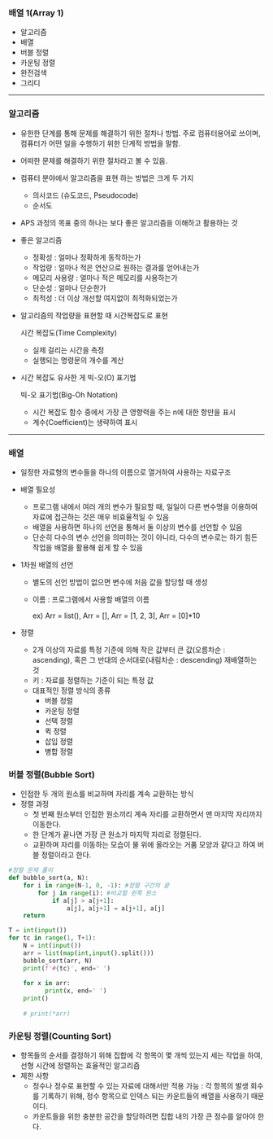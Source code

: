 ### 배열 1(Array 1)

- 알고리즘
- 배열
- 버블 정렬
- 카운팅 정렬
- 완전검색
- 그리디

----

### 알고리즘

- 유한한 단계를 통해 문제를 해결하기 위한 절차나 방법. 주로 컴퓨터용어로 쓰이며, 컴퓨터가 어떤 일을 수행하기 위한 단계적 방법을 말함.
- 어떠한 문제를 해결하기 위한 절차라고 볼 수 있음.



- 컴퓨터 분야에서 알고리즘을 표현 하는 방법은 크게 두 가지
  - 의사코드 (슈도코드, Pseudocode)
  - 순서도

- APS 과정의 목표 중의 하나는 보다 좋은 알고리즘을 이해하고 활용하는 것
- 좋은 알고리즘
  - 정확성 : 얼마나 정확하게 동작하는가
  - 작업량 : 얼마나 적은 연산으로 원하는 결과를 얻어내는가
  - 메모리 사용량 : 얼마나 적은 메모리를 사용하는가
  - 단순성 : 얼마나 단순한가
  - 최적성 : 더 이상 개선할 여지없이 최적화되었는가

- 알고리즘의 작업량을 표현할 때 시간복잡도로 표현

  시간 복잡도(Time Complexity)

  - 실제 걸리는 시간을 측정
  - 실행되는 명령문의 개수를 계산

- 시간 복잡도 유사한 게 빅-오(O) 표기법

  빅-오 표기법(Big-Oh Notation)

  - 시간 복잡도 함수 중에서 가장 큰 영향력을 주는 n에 대한 항만을 표시
  - 계수(Coefficient)는 생략하여 표시

----

### 배열

- 일정한 자료형의 변수들을 하나의 이름으로 열거하여 사용하는 자료구조

- 배열 필요성

  - 프로그램 내에서 여러 개의 변수가 필요할 때, 일일이 다른 변수명을 이용하여 자료에 접근하는 것은 매우 비효율적일 수 있음
  - 배열을 사용하면 하나의 선언을 통해서 둘 이상의 변수를 선언할 수 있음
  - 단순히 다수의 변수 선언을 의미하는 것이 아니라, 다수의 변수로는 하기 힘든 작업을 배열을 활용해 쉽게 할 수 있음

- 1차원 배열의 선언

  - 별도의 선언 방법이 없으면 변수에 처음 값을 할당할 때 생성

  - 이름 : 프로그램에서 사용할 배열의 이름

    ex) Arr = list(), Arr = [], Arr = [1, 2, 3], Arr = [0]*10

- 정렬

  - 2개 이상의 자료를 특정 기준에 의해 작은 값부터 큰 값(오름차순 : ascending), 혹은 그 반대의 순서대로(내림차순 : descending) 재배열하는 것
  - 키 : 자료를 정렬하는 기준이 되는 특정 값
  - 대표적인 정렬 방식의 종류
    - 버블 정렬
    - 카운팅 정렬
    - 선택 정렬
    - 퀵 정렬
    - 삽입 정렬
    - 병합 정렬


### 버블 정렬(Bubble Sort)

- 인접한 두 개의 원소를 비교하며 자리를 계속 교환하는 방식
- 정렬 과정
  - 첫 번째 원소부터 인접한 원소끼리 계속 자리를 교환하면서 맨 마지막 자리까지 이동한다.
  - 한 단계가 끝나면 가장 큰 원소가 마지막 자리로 정렬된다.
  - 교환하며 자리를 이동하는 모습이 물 위에 올라오는 거품 모양과 같다고 하여 버블 정렬이라고 한다.

```python
#정렬 문제 풀이
def bubble_sort(a, N):
    for i in range(N-1, 0, -1): #정렬 구간의 끝
        for j in range(i): #비교할 왼쪽 원소
            if a[j] > a[j+1]:
                a[j], a[j+1] = a[j+1], a[j]
    return    

T = int(input())
for tc in range(1, T+1):
    N = int(input())
    arr = list(map(int,input().split()))
    bubble_sort(arr, N)
    print(f'#{tc}', end=' ')
    
    for x in arr:
          print(x, end=' ')
    print()
    
    # print(*arr)
```

### 카운팅 정렬(Counting Sort)

- 항목들의 순서를 결정하기 위해 집합에 각 항목이 몇 개씩 있는지 세는 작업을 하여, 선형 시간에 정렬하는 효율적인 알고리즘
- 제한 사항
  - 정수나 정수로 표현할 수 있는 자료에 대해서만 적용 가능 : 각 항목의 발생 회수를 기록하기 위해, 정수 항목으로 인덱스 되는 카운트들의 배열을 사용하기 때문이다.
  - 카운트들을 위한 충분한 공간을 할당하려면 집합 내의 가장 큰 정수를 알아야 한다.

